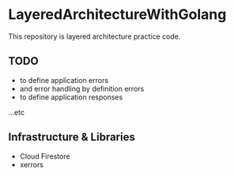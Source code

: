 # LayeredArchitectureWithGolang

This repository is layered architecture practice code.

## TODO

- to define application errors
- and error handling by definition errors
- to define application responses

...etc

## Infrastructure & Libraries

- Cloud Firestore
- xerrors
